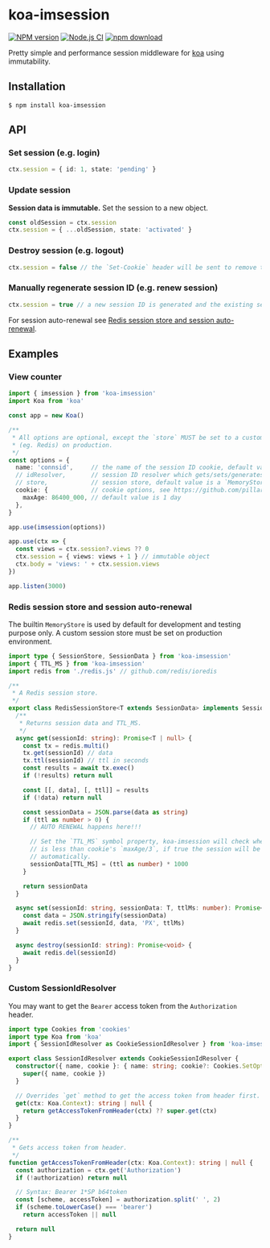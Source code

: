 # koa-imsession

[![NPM version][npm-image]][npm-url]
[![Node.js CI](https://github.com/codit-run/koa-imsession/actions/workflows/nodejs.yml/badge.svg)](https://github.com/codit-run/koa-imsession/actions/workflows/nodejs.yml)
[![npm download][download-image]][download-url]

[npm-image]: https://img.shields.io/npm/v/koa-imsession.svg?style=flat-square
[npm-url]: https://npmjs.org/package/koa-imsession
[download-image]: https://img.shields.io/npm/dm/koa-imsession.svg?style=flat-square
[download-url]: https://npmjs.org/package/koa-imsession

Pretty simple and performance session middleware for [koa](https://github.com/koajs/koa) using immutability.

## Installation

```shell
$ npm install koa-imsession
```

## API

### Set session (e.g. login)

```ts
ctx.session = { id: 1, state: 'pending' }
```

### Update session

**Session data is immutable.** Set the session to a new object.

```ts
const oldSession = ctx.session
ctx.session = { ...oldSession, state: 'activated' }
```

### Destroy session (e.g. logout)

```ts
ctx.session = false // the `Set-Cookie` header will be sent to remove the cookie
```

### Manually regenerate session ID (e.g. renew session)

```ts
ctx.session = true // a new session ID is generated and the existing session data is preserved
```

For session auto-renewal see [Redis session store and session auto-renewal](#redis-session-store-and-session-auto-renewal).

## Examples

### View counter

```ts
import { imsession } from 'koa-imsession'
import Koa from 'koa'

const app = new Koa()

/**
 * All options are optional, except the `store` MUST be set to a custom store
 * (eg. Redis) on production.
 */
const options = {
  name: 'connsid',     // the name of the session ID cookie, default value is `connsid`
  // idResolver,       // session ID resolver which gets/sets/generates the session ID
  // store,            // session store, default value is a `MemoryStore` instance for development
  cookie: {            // cookie options, see https://github.com/pillarjs/cookies
    maxAge: 86400_000, // default value is 1 day
  },
}

app.use(imsession(options))

app.use(ctx => {
  const views = ctx.session?.views ?? 0
  ctx.session = { views: views + 1 } // immutable object
  ctx.body = 'views: ' + ctx.session.views
})

app.listen(3000)
```

### Redis session store and session auto-renewal

The builtin `MemoryStore` is used by default for development and testing purpose only. A custom session store must be set on production environment.

```ts
import type { SessionStore, SessionData } from 'koa-imsession'
import { TTL_MS } from 'koa-imsession'
import redis from './redis.js' // github.com/redis/ioredis

/**
 * A Redis session store.
 */
export class RedisSessionStore<T extends SessionData> implements SessionStore<T> {
  /**
   * Returns session data and TTL_MS.
   */
  async get(sessionId: string): Promise<T | null> {
    const tx = redis.multi()
    tx.get(sessionId) // data
    tx.ttl(sessionId) // ttl in seconds
    const results = await tx.exec()
    if (!results) return null

    const [[, data], [, ttl]] = results
    if (!data) return null

    const sessionData = JSON.parse(data as string)
    if (ttl as number > 0) {
      // AUTO RENEWAL happens here!!!

      // Set the `TTL_MS` symbol property, koa-imsession will check whether it
      // is less than cookie's `maxAge/3`, if true the session will be renewed
      // automatically.
      sessionData[TTL_MS] = (ttl as number) * 1000
    }

    return sessionData
  }

  async set(sessionId: string, sessionData: T, ttlMs: number): Promise<void> {
    const data = JSON.stringify(sessionData)
    await redis.set(sessionId, data, 'PX', ttlMs)
  }

  async destroy(sessionId: string): Promise<void> {
    await redis.del(sessionId)
  }
}
```

### Custom SessionIdResolver

You may want to get the `Bearer` access token from the `Authorization` header.

```ts
import type Cookies from 'cookies'
import type Koa from 'koa'
import { SessionIdResolver as CookieSessionIdResolver } from 'koa-imsession'

export class SessionIdResolver extends CookieSessionIdResolver {
  constructor({ name, cookie }: { name: string; cookie?: Cookies.SetOption }) {
    super({ name, cookie })
  }

  // Overrides `get` method to get the access token from header first.
  get(ctx: Koa.Context): string | null {
    return getAccessTokenFromHeader(ctx) ?? super.get(ctx)
  }
}

/**
 * Gets access token from header.
 */
function getAccessTokenFromHeader(ctx: Koa.Context): string | null {
  const authorization = ctx.get('Authorization')
  if (!authorization) return null

  // Syntax: Bearer 1*SP b64token
  const [scheme, accessToken] = authorization.split(' ', 2)
  if (scheme.toLowerCase() === 'bearer')
    return accessToken || null

  return null
}
```
